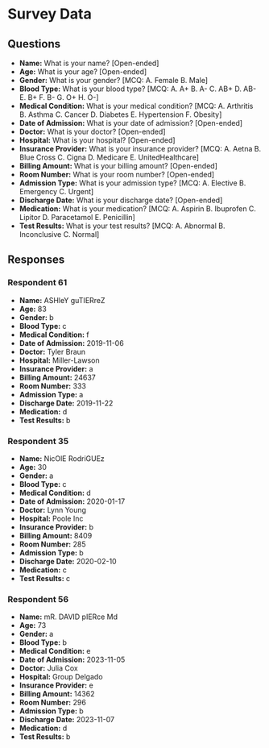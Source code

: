 # Survey Data

## Questions

- **Name:** What is your name? [Open-ended]
- **Age:** What is your age? [Open-ended]
- **Gender:** What is your gender? [MCQ: A. Female B. Male]
- **Blood Type:** What is your blood type? [MCQ: A. A+ B. A- C. AB+ D. AB- E. B+ F. B- G. O+ H. O-]
- **Medical Condition:** What is your medical condition? [MCQ: A. Arthritis B. Asthma C. Cancer D. Diabetes E. Hypertension F. Obesity]
- **Date of Admission:** What is your date of admission? [Open-ended]
- **Doctor:** What is your doctor? [Open-ended]
- **Hospital:** What is your hospital? [Open-ended]
- **Insurance Provider:** What is your insurance provider? [MCQ: A. Aetna B. Blue Cross C. Cigna D. Medicare E. UnitedHealthcare]
- **Billing Amount:** What is your billing amount? [Open-ended]
- **Room Number:** What is your room number? [Open-ended]
- **Admission Type:** What is your admission type? [MCQ: A. Elective B. Emergency C. Urgent]
- **Discharge Date:** What is your discharge date? [Open-ended]
- **Medication:** What is your medication? [MCQ: A. Aspirin B. Ibuprofen C. Lipitor D. Paracetamol E. Penicillin]
- **Test Results:** What is your test results? [MCQ: A. Abnormal B. Inconclusive C. Normal]

## Responses

### Respondent 61

- **Name:** ASHleY guTIERreZ
- **Age:** 83
- **Gender:** b
- **Blood Type:** c
- **Medical Condition:** f
- **Date of Admission:** 2019-11-06
- **Doctor:** Tyler Braun
- **Hospital:** Miller-Lawson
- **Insurance Provider:** a
- **Billing Amount:** 24637
- **Room Number:** 333
- **Admission Type:** a
- **Discharge Date:** 2019-11-22
- **Medication:** d
- **Test Results:** b

### Respondent 35

- **Name:** NicOlE RodriGUEz
- **Age:** 30
- **Gender:** a
- **Blood Type:** c
- **Medical Condition:** d
- **Date of Admission:** 2020-01-17
- **Doctor:** Lynn Young
- **Hospital:** Poole Inc
- **Insurance Provider:** b
- **Billing Amount:** 8409
- **Room Number:** 285
- **Admission Type:** b
- **Discharge Date:** 2020-02-10
- **Medication:** c
- **Test Results:** c

### Respondent 56

- **Name:** mR. DAVID pIERce Md
- **Age:** 73
- **Gender:** a
- **Blood Type:** b
- **Medical Condition:** e
- **Date of Admission:** 2023-11-05
- **Doctor:** Julia Cox
- **Hospital:** Group Delgado
- **Insurance Provider:** e
- **Billing Amount:** 14362
- **Room Number:** 296
- **Admission Type:** b
- **Discharge Date:** 2023-11-07
- **Medication:** d
- **Test Results:** b

